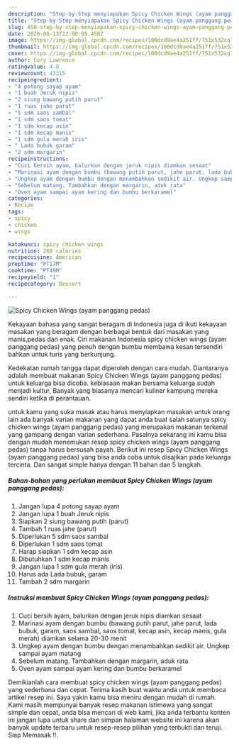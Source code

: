```yaml
---
description: "Step-by-Step menyiapakan Spicy Chicken Wings (ayam panggang pedas) minggu ini"
title: "Step-by-Step menyiapakan Spicy Chicken Wings (ayam panggang pedas) minggu ini"
slug: 458-step-by-step-menyiapakan-spicy-chicken-wings-ayam-panggang-pedas-minggu-ini
date: 2020-08-13T22:00:05.458Z
image: https://img-global.cpcdn.com/recipes/100dcd9ae4a251ff/751x532cq70/spicy-chicken-wings-ayam-panggang-pedas-foto-resep-utama.jpg
thumbnail: https://img-global.cpcdn.com/recipes/100dcd9ae4a251ff/751x532cq70/spicy-chicken-wings-ayam-panggang-pedas-foto-resep-utama.jpg
cover: https://img-global.cpcdn.com/recipes/100dcd9ae4a251ff/751x532cq70/spicy-chicken-wings-ayam-panggang-pedas-foto-resep-utama.jpg
author: Cory Lawrence
ratingvalue: 4.8
reviewcount: 43315
recipeingredient:
- "4 potong sayap ayam"
- "1 buah Jeruk nipis"
- "2 siung bawang putih parut"
- "1 ruas jahe parut"
- "5 sdm saos sambal"
- "1 sdm saos tomat"
- "1 sdm kecap asin"
- "1 sdm kecap manis"
- "1 sdm gula merah iris"
- " Lada bubuk garam"
- "2 sdm margarin"
recipeinstructions:
- "Cuci bersih ayam, balurkan dengan jeruk nipis diamkan sesaat"
- "Marinasi ayam dengan bumbu (bawang putih parut, jahe parut, lada bubuk, garam, saos sambal, saos tomat, kecap asin, kecap manis, gula merah) diamkan selama 20-30 menit"
- "Ungkep ayam dengan bumbu dengan menambahkan sedikit air. Ungkep sampai ayam matang"
- "Sebelum matang. Tambahkan dengan margarin, aduk rata"
- "Oven ayam sampai ayam kering dan bumbu berkaramel"
categories:
- Recipe
tags:
- spicy
- chicken
- wings

katakunci: spicy chicken wings 
nutrition: 260 calories
recipecuisine: American
preptime: "PT17M"
cooktime: "PT49M"
recipeyield: "1"
recipecategory: Dessert

---
```



![Spicy Chicken Wings (ayam panggang pedas)](https://img-global.cpcdn.com/recipes/100dcd9ae4a251ff/751x532cq70/spicy-chicken-wings-ayam-panggang-pedas-foto-resep-utama.jpg)

Kekayaan bahasa yang sangat beragam di Indonesia juga di ikuti kekayaan masakan yang beragam dengan berbagai bentuk dari masakan yang manis,pedas dan enak. Ciri makanan Indonesia spicy chicken wings (ayam panggang pedas) yang penuh dengan bumbu membawa kesan tersendiri bahkan untuk turis yang berkunjung.


Kedekatan rumah tangga dapat diperoleh dengan cara mudah. Diantaranya adalah membuat makanan Spicy Chicken Wings (ayam panggang pedas) untuk keluarga bisa dicoba. kebiasaan makan bersama keluarga sudah menjadi kultur, Banyak yang biasanya mencari kuliner kampung mereka sendiri ketika di perantauan.



untuk kamu yang suka masak atau harus menyiapkan masakan untuk orang lain ada banyak varian makanan yang dapat anda buat salah satunya spicy chicken wings (ayam panggang pedas) yang merupakan makanan terkenal yang gampang dengan varian sederhana. Pasalnya sekarang ini kamu bisa dengan mudah menemukan resep spicy chicken wings (ayam panggang pedas) tanpa harus bersusah payah.
Berikut ini resep Spicy Chicken Wings (ayam panggang pedas) yang bisa anda coba untuk disajikan pada keluarga tercinta. Dan sangat simple hanya dengan 11 bahan dan 5 langkah.


<!--inarticleads1-->

##### Bahan-bahan yang perlukan membuat Spicy Chicken Wings (ayam panggang pedas):

1. Jangan lupa 4 potong sayap ayam
1. Jangan lupa 1 buah Jeruk nipis
1. Siapkan 2 siung bawang putih (parut)
1. Tambah 1 ruas jahe (parut)
1. Diperlukan 5 sdm saos sambal
1. Diperlukan 1 sdm saos tomat
1. Harap siapkan 1 sdm kecap asin
1. Dibutuhkan 1 sdm kecap manis
1. Jangan lupa 1 sdm gula merah (iris)
1. Harus ada  Lada bubuk, garam
1. Tambah 2 sdm margarin




<!--inarticleads2-->

##### Instruksi membuat  Spicy Chicken Wings (ayam panggang pedas):

1. Cuci bersih ayam, balurkan dengan jeruk nipis diamkan sesaat
1. Marinasi ayam dengan bumbu (bawang putih parut, jahe parut, lada bubuk, garam, saos sambal, saos tomat, kecap asin, kecap manis, gula merah) diamkan selama 20-30 menit
1. Ungkep ayam dengan bumbu dengan menambahkan sedikit air. Ungkep sampai ayam matang
1. Sebelum matang. Tambahkan dengan margarin, aduk rata
1. Oven ayam sampai ayam kering dan bumbu berkaramel




Demikianlah cara membuat spicy chicken wings (ayam panggang pedas) yang sederhana dan cepat. Terima kasih buat waktu anda untuk membaca artikel resep ini. Saya yakin kamu bisa meniru dengan mudah di rumah. Kami masih mempunyai banyak resep makanan istimewa yang sangat simple dan cepat, anda bisa mencari di web kami, jika anda terbantu konten ini jangan lupa untuk share dan simpan halaman website ini karena akan banyak update terbaru untuk resep-resep pilihan yang terbukti dan teruji. Siap Memasak !!. 
